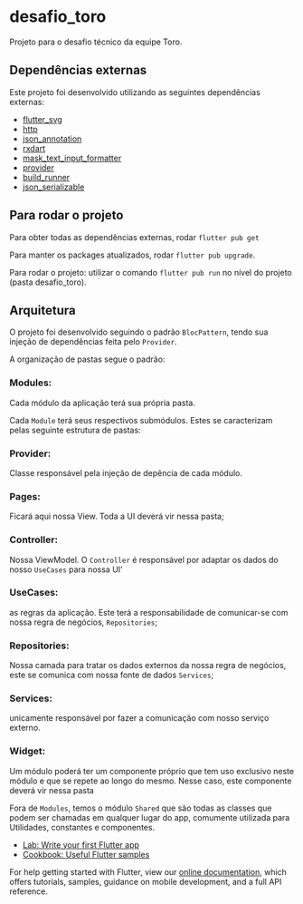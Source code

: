 # desafio_toro

Projeto para o desafio técnico da equipe Toro.

## Dependências externas

Este projeto foi desenvolvido utilizando as seguintes dependências externas:

- [flutter_svg](https://pub.dev/packages/flutter_svg)
- [http](https://pub.dev/packages/http)
- [json_annotation](https://pub.dev/packages/json_annotation)
- [rxdart](https://pub.dev/packages/rxdart)
- [mask_text_input_formatter](https://pub.dev/packages/mask_text_input_formatter)
- [provider](https://pub.dev/packages/provider)
- [build_runner](https://pub.dev/packages/build_runner)
- [json_serializable](https://pub.dev/packages/json_serializable)

## Para rodar o projeto

Para obter todas as dependências externas, rodar `flutter pub get`

Para manter os packages atualizados, rodar `flutter pub upgrade`.

Para rodar o projeto: utilizar o comando `flutter pub run` no nível do projeto (pasta desafio_toro).

## Arquitetura

O projeto foi desenvolvido seguindo o padrão `BlocPattern`, tendo sua injeção de dependências feita pelo `Provider`.

A organização de pastas segue o padrão:

### Modules: 
Cada módulo da aplicação terá sua própria pasta.

Cada `Module` terá seus respectivos submódulos. Estes se caracterizam pelas seguinte estrutura de pastas:

### Provider:
Classe responsável pela injeção de depência de cada módulo.

### Pages: 
Ficará aqui nossa View. Toda a UI deverá vir nessa pasta;

### Controller: 
Nossa ViewModel. O `Controller` é responsável por adaptar os dados do nosso `UseCases` para nossa UI'

### UseCases: 
as regras da aplicação. Este terá a responsabilidade de comunicar-se com nossa regra de negócios, `Repositories`;

### Repositories: 
Nossa camada para tratar os dados externos da nossa regra de negócios, este se comunica com nossa fonte de dados `Services`;

### Services: 
unicamente responsável por fazer a comunicação com nosso serviço externo.

### Widget:
Um módulo poderá ter um componente próprio que tem uso exclusivo neste módulo e que se repete ao longo do mesmo. Nesse caso, este componente deverá vir nessa pasta

Fora de `Modules`, temos o módulo `Shared` que são todas as classes que podem ser chamadas em qualquer lugar do app, comumente utilizada para Utilidades, constantes e componentes.


- [Lab: Write your first Flutter app](https://flutter.dev/docs/get-started/codelab)
- [Cookbook: Useful Flutter samples](https://flutter.dev/docs/cookbook)

For help getting started with Flutter, view our
[online documentation](https://flutter.dev/docs), which offers tutorials,
samples, guidance on mobile development, and a full API reference.
